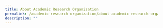 ```yaml
---
title: About Academic Research Organization
permalink: /academic-research-organization/about-academic-research-organization/
description: ""
---
```

